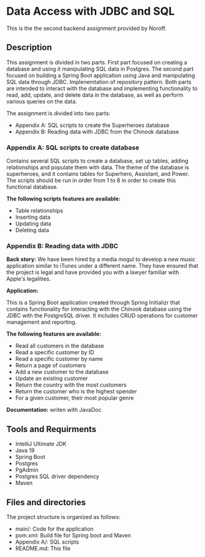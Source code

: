 # Data Access with JDBC and SQL
This is the the second backend assignment provided by Noroff.

## Description
This assignment is divided in two parts. First part focused on creating a database and using it manipulating SQL data in Postgres. The second part focused on building a Spring Boot application using Java and manipulating SQL data through JDBC. Implenemtation of repository pattern. Both parts are intended to  interact with the database and implementing functionality to read, add, update, and delete data in the database, as well as perform various queries on the data.

The assignment is divided into two parts:

- Appendix A: SQL scripts to create the Superheroes database
- Appendix B: Reading data with JDBC from the Chinook database

### Appendix A: SQL scripts to create database
Contains several SQL scripts to create a database, set up tables, adding relationships and populate them with data. The theme of the database is superheroes, and it contains tables for Superhero, Assistant, and Power. 
The scripts should be run in order from 1 to 8 in order to create this functional database.

**The following scripts features are available:**

- Table relationships
- Inserting data
- Updating data
- Deleting data

### Appendix B: Reading data with JDBC 

**Back story:**
We have been hired by a media mogul to develop a new music application similar to iTunes under a different name. They have ensured that the project is legal and have provided you with a lawyer familiar with Apple's legalities.

**Application:**

This is a Spring Boot application created through Spring Initializr that contains functionality for interacting with the Chinook database using the JDBC with the PostgreSQL driver. It includes CRUD operations for customer management and reporting. 

**The following features are available:**

- Read all customers in the database
- Read a specific customer by ID
- Read a specific customer by name
- Return a page of customers
- Add a new customer to the database
- Update an existing customer
- Return the country with the most customers
- Return the customer who is the highest spender
- For a given customer, their most popular genre

**Documentation:** writen with JavaDoc

## Tools and Requirments
- IntelliJ Ultimate JDK
- Java 19
- Spring Boot
- Postgres 
- PgAdmin
- Postgres SQL driver dependency
- Maven


## Files and directories
The project structure is organized as follows:

- main/: Code for the application
- pom.xml: Build file for Spring boot and Maven
- Appendix A/: SQL scripts
- README.md: This file
